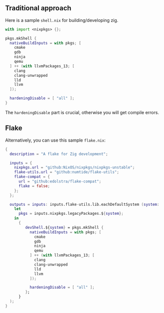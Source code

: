 ## Traditional approach

Here is a sample `shell.nix` for building/developing zig.
```nix
with import <nixpkgs> {};

pkgs.mkShell {
  nativeBuildInputs = with pkgs; [
    cmake
    gdb
    ninja
    qemu
  ] ++ (with llvmPackages_13; [
    clang
    clang-unwrapped
    lld
    llvm
  ]);

  hardeningDisable = [ "all" ];
}
```
The `hardeningDisable` part is crucial, otherwise you will get compile errors.

## Flake

Alternatively, you can use this sample `flake.nix`:

```nix
{
  description = "A flake for Zig development";

  inputs = {
    nixpkgs.url = "github:NixOS/nixpkgs/nixpkgs-unstable";
    flake-utils.url = "github:numtide/flake-utils";
    flake-compat = {
      url = "github:edolstra/flake-compat";
      flake = false;
    };
  };

  outputs = inputs: inputs.flake-utils.lib.eachDefaultSystem (system:
    let
      pkgs = inputs.nixpkgs.legacyPackages.${system};
    in
      {
         devShell.${system} = pkgs.mkShell {
           nativeBuildInputs = with pkgs; [
             cmake
             gdb
             ninja
             qemu
           ] ++ (with llvmPackages_13; [
             clang
             clang-unwrapped
             lld
             llvm
           ]);

           hardeningDisable = [ "all" ];
         };
      }
  );
}
```